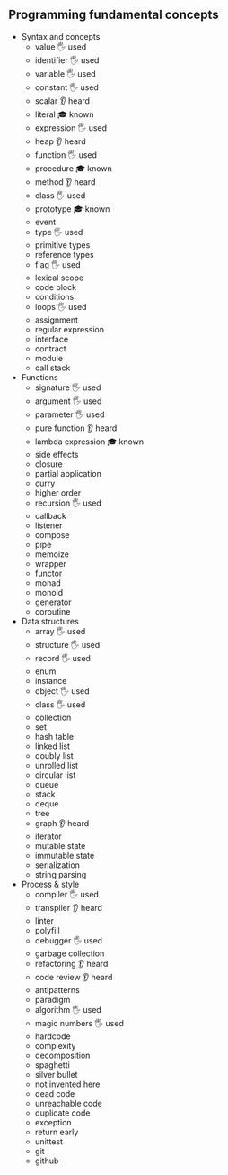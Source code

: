 ## Programming fundamental concepts

- Syntax and concepts
  - value 🖐 used
  - identifier 🖐 used
  - variable 🖐 used
  - constant 🖐 used
  - scalar 👂 heard
  - literal 🎓 known
  - expression 🖐 used
  - heap 👂 heard
  - function 🖐 used
  - procedure 🎓 known
  - method 👂 heard
  - class 🖐 used
  - prototype 🎓 known
  - event 
  - type 🖐 used
  - primitive types
  - reference types
  - flag 🖐 used
  - lexical scope
  - code block
  - conditions
  - loops 🖐 used
  - assignment
  - regular expression
  - interface
  - contract
  - module
  - call stack
- Functions
  - signature 🖐 used
  - argument 🖐 used
  - parameter 🖐 used
  - pure function 👂 heard
  - lambda expression 🎓 known
  - side effects
  - closure
  - partial application
  - curry
  - higher order
  - recursion 🖐 used
  - callback
  - listener
  - compose
  - pipe
  - memoize
  - wrapper
  - functor
  - monad
  - monoid
  - generator
  - coroutine
- Data structures
  - array 🖐 used
  - structure 🖐 used
  - record 🖐 used
  - enum 
  - instance 
  - object 🖐 used
  - class 🖐 used
  - collection
  - set
  - hash table
  - linked list
  - doubly list
  - unrolled list
  - circular list
  - queue
  - stack
  - deque
  - tree
  - graph 👂 heard
  - iterator
  - mutable state
  - immutable state
  - serialization
  - string parsing
- Process & style
  - compiler 🖐 used
  - transpiler 👂 heard
  - linter
  - polyfill 
  - debugger 🖐 used
  - garbage collection
  - refactoring  👂 heard
  - code review 👂 heard
  - antipatterns
  - paradigm
  - algorithm 🖐 used
  - magic numbers 🖐 used
  - hardcode
  - complexity
  - decomposition
  - spaghetti
  - silver bullet
  - not invented here
  - dead code
  - unreachable code
  - duplicate code
  - exception
  - return early
  - unittest
  - git
  - github
